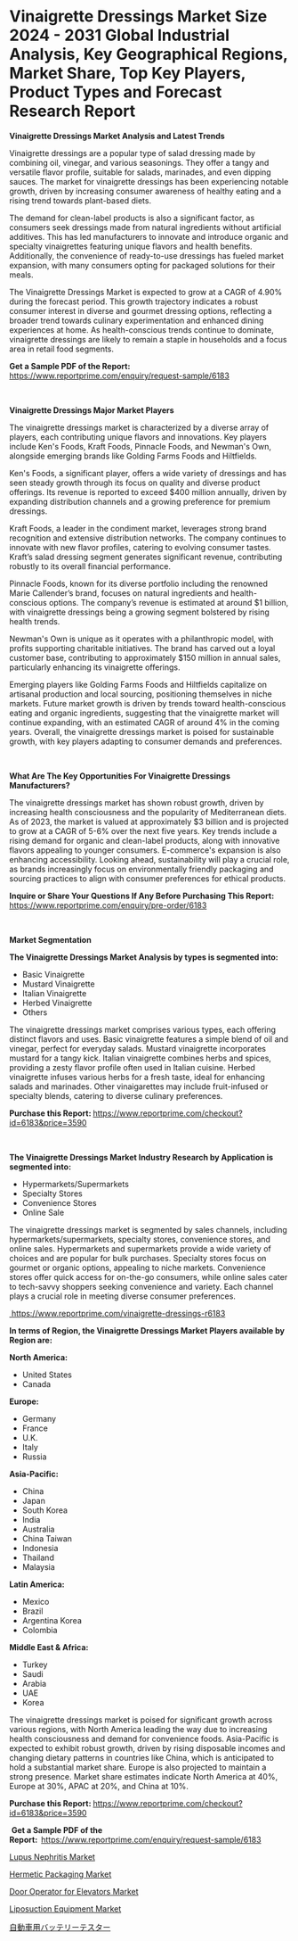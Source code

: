 <p><h1>Vinaigrette Dressings Market Size 2024 - 2031 Global Industrial Analysis, Key Geographical Regions, Market Share, Top Key Players, Product Types and Forecast Research Report</h1></p><p><strong>Vinaigrette Dressings Market Analysis and Latest Trends</strong></p>
<p><p>Vinaigrette dressings are a popular type of salad dressing made by combining oil, vinegar, and various seasonings. They offer a tangy and versatile flavor profile, suitable for salads, marinades, and even dipping sauces. The market for vinaigrette dressings has been experiencing notable growth, driven by increasing consumer awareness of healthy eating and a rising trend towards plant-based diets.</p><p>The demand for clean-label products is also a significant factor, as consumers seek dressings made from natural ingredients without artificial additives. This has led manufacturers to innovate and introduce organic and specialty vinaigrettes featuring unique flavors and health benefits. Additionally, the convenience of ready-to-use dressings has fueled market expansion, with many consumers opting for packaged solutions for their meals.</p><p>The Vinaigrette Dressings Market is expected to grow at a CAGR of 4.90% during the forecast period. This growth trajectory indicates a robust consumer interest in diverse and gourmet dressing options, reflecting a broader trend towards culinary experimentation and enhanced dining experiences at home. As health-conscious trends continue to dominate, vinaigrette dressings are likely to remain a staple in households and a focus area in retail food segments.</p></p>
<p><strong>Get a Sample PDF of the Report:&nbsp;</strong> <a href="https://www.reportprime.com/enquiry/request-sample/6183">https://www.reportprime.com/enquiry/request-sample/6183</a></p>
<p>&nbsp;</p>
<p><strong>Vinaigrette Dressings Major Market Players</strong></p>
<p><p>The vinaigrette dressings market is characterized by a diverse array of players, each contributing unique flavors and innovations. Key players include Ken's Foods, Kraft Foods, Pinnacle Foods, and Newman's Own, alongside emerging brands like Golding Farms Foods and Hiltfields.</p><p>Ken's Foods, a significant player, offers a wide variety of dressings and has seen steady growth through its focus on quality and diverse product offerings. Its revenue is reported to exceed $400 million annually, driven by expanding distribution channels and a growing preference for premium dressings.</p><p>Kraft Foods, a leader in the condiment market, leverages strong brand recognition and extensive distribution networks. The company continues to innovate with new flavor profiles, catering to evolving consumer tastes. Kraft’s salad dressing segment generates significant revenue, contributing robustly to its overall financial performance.</p><p>Pinnacle Foods, known for its diverse portfolio including the renowned Marie Callender’s brand, focuses on natural ingredients and health-conscious options. The company’s revenue is estimated at around $1 billion, with vinaigrette dressings being a growing segment bolstered by rising health trends.</p><p>Newman's Own is unique as it operates with a philanthropic model, with profits supporting charitable initiatives. The brand has carved out a loyal customer base, contributing to approximately $150 million in annual sales, particularly enhancing its vinaigrette offerings.</p><p>Emerging players like Golding Farms Foods and Hiltfields capitalize on artisanal production and local sourcing, positioning themselves in niche markets. Future market growth is driven by trends toward health-conscious eating and organic ingredients, suggesting that the vinaigrette market will continue expanding, with an estimated CAGR of around 4% in the coming years. Overall, the vinaigrette dressings market is poised for sustainable growth, with key players adapting to consumer demands and preferences.</p></p>
<p>&nbsp;</p>
<p><strong>What Are The Key Opportunities For Vinaigrette Dressings Manufacturers?</strong></p>
<p><p>The vinaigrette dressings market has shown robust growth, driven by increasing health consciousness and the popularity of Mediterranean diets. As of 2023, the market is valued at approximately $3 billion and is projected to grow at a CAGR of 5-6% over the next five years. Key trends include a rising demand for organic and clean-label products, along with innovative flavors appealing to younger consumers. E-commerce's expansion is also enhancing accessibility. Looking ahead, sustainability will play a crucial role, as brands increasingly focus on environmentally friendly packaging and sourcing practices to align with consumer preferences for ethical products.</p></p>
<p><strong>Inquire or Share Your Questions If Any Before Purchasing This Report:</strong> <a href="https://www.reportprime.com/enquiry/pre-order/6183">https://www.reportprime.com/enquiry/pre-order/6183</a></p>
<p>&nbsp;</p>
<p><strong>Market Segmentation</strong></p>
<p><strong>The Vinaigrette Dressings Market Analysis by types is segmented into:</strong></p>
<p><ul><li>Basic Vinaigrette</li><li>Mustard Vinaigrette</li><li>Italian Vinaigrette</li><li>Herbed Vinaigrette</li><li>Others</li></ul></p>
<p><p>The vinaigrette dressings market comprises various types, each offering distinct flavors and uses. Basic vinaigrette features a simple blend of oil and vinegar, perfect for everyday salads. Mustard vinaigrette incorporates mustard for a tangy kick. Italian vinaigrette combines herbs and spices, providing a zesty flavor profile often used in Italian cuisine. Herbed vinaigrette infuses various herbs for a fresh taste, ideal for enhancing salads and marinades. Other vinaigarettes may include fruit-infused or specialty blends, catering to diverse culinary preferences.</p></p>
<p><strong>Purchase this Report:&nbsp;</strong><a href="https://www.reportprime.com/checkout?id=6183&price=3590">https://www.reportprime.com/checkout?id=6183&price=3590</a></p>
<p>&nbsp;</p>
<p><strong>The Vinaigrette Dressings Market Industry Research by Application is segmented into:</strong></p>
<p><ul><li>Hypermarkets/Supermarkets</li><li>Specialty Stores</li><li>Convenience Stores</li><li>Online Sale</li></ul></p>
<p><p>The vinaigrette dressings market is segmented by sales channels, including hypermarkets/supermarkets, specialty stores, convenience stores, and online sales. Hypermarkets and supermarkets provide a wide variety of choices and are popular for bulk purchases. Specialty stores focus on gourmet or organic options, appealing to niche markets. Convenience stores offer quick access for on-the-go consumers, while online sales cater to tech-savvy shoppers seeking convenience and variety. Each channel plays a crucial role in meeting diverse consumer preferences.</p></p>
<p><a href="https://www.reportprime.com/vinaigrette-dressings-r6183">&nbsp;https://www.reportprime.com/vinaigrette-dressings-r6183</a></p>
<p><strong>In terms of Region, the Vinaigrette Dressings Market Players available by Region are:</strong></p>
<p>
    <p> <strong> North America: </strong>
        <ul>
            <li>United States</li>
            <li>Canada</li>
        </ul>
        </p> 
    <p> <strong> Europe: </strong>
        <ul>
            <li>Germany</li>
            <li>France</li>
            <li>U.K.</li>
            <li>Italy</li>
            <li>Russia</li>
        </ul>
        </p> 
    <p> <strong> Asia-Pacific: </strong>
        <ul>
            <li>China</li>
            <li>Japan</li>
            <li>South Korea</li>
            <li>India</li>
            <li>Australia</li>
            <li>China Taiwan</li>
            <li>Indonesia</li>
            <li>Thailand</li>
            <li>Malaysia</li>
        </ul>
        </p> 
    <p> <strong> Latin America: </strong>
        <ul>
            <li>Mexico</li>
            <li>Brazil</li>
            <li>Argentina Korea</li>
            <li>Colombia</li>
        </ul>
        </p> 
    <p> <strong> Middle East & Africa: </strong>
        <ul>
            <li>Turkey</li>
            <li>Saudi</li>
            <li>Arabia</li>
            <li>UAE</li>
            <li>Korea</li>
        </ul>
    </p>
    </p>
<p><p>The vinaigrette dressings market is poised for significant growth across various regions, with North America leading the way due to increasing health consciousness and demand for convenience foods. Asia-Pacific is expected to exhibit robust growth, driven by rising disposable incomes and changing dietary patterns in countries like China, which is anticipated to hold a substantial market share. Europe is also projected to maintain a strong presence. Market share estimates indicate North America at 40%, Europe at 30%, APAC at 20%, and China at 10%.</p></p>
<p><strong>Purchase this Report: </strong><a href="https://www.reportprime.com/checkout?id=6183&price=3590">https://www.reportprime.com/checkout?id=6183&price=3590</a></p>
<p>&nbsp;<strong>Get a Sample PDF of the Report:&nbsp;&nbsp;</strong><a href="https://www.reportprime.com/enquiry/request-sample/6183">https://www.reportprime.com/enquiry/request-sample/6183</a></p>
<p><strong></strong></p>
<p><p><a href="https://medium.com/@valroy852472024/navigating-the-lupus-nephritis-market-expert-analysis-and-market-forecast-for-period-from-2024-to-d27b73ef0201">Lupus Nephritis Market</a></p><p><a href="https://medium.com/@valroy852472024/global-hermetic-packaging-industry-types-applications-market-players-regional-growth-analysis-c779aef9094d">Hermetic Packaging Market</a></p><p><a href="https://issuu.com/reportprime-2/docs/door-operator-for-elevators-market-_ecfc151476bcaa">Door Operator for Elevators Market</a></p><p><a href="https://www.linkedin.com/pulse/liposuction-equipment-market-research-report-exploring-size-revenue-w5juf?trackingId=haKkih%2FXQhK2oDnN5%2BSxAw%3D%3D">Liposuction Equipment Market</a></p><p><a href="https://medium.com/@qyzhmeiu47/%E8%87%AA%E5%8B%95%E8%BB%8A%E7%94%A8%E3%83%90%E3%83%83%E3%83%86%E3%83%AA%E3%83%BC%E3%83%86%E3%82%B9%E3%82%BF%E3%83%BC%E5%B8%82%E5%A0%B4%E8%A6%8F%E6%A8%A1-%E6%88%90%E9%95%B7%E3%83%88%E3%83%AC%E3%83%B3%E3%83%89-%E7%B5%B1%E8%A8%88%E3%81%8A%E3%82%88%E3%81%B3%E4%BA%88%E6%B8%AC-2024%E5%B9%B4-2031%E5%B9%B4-8394adcccfc7">自動車用バッテリーテスター</a></p></p>